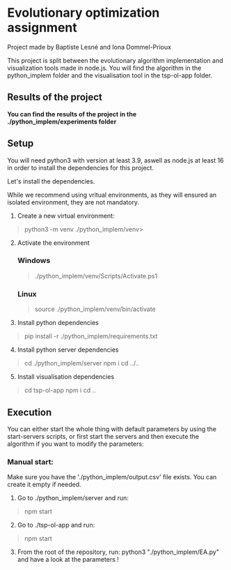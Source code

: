 # Evolutionary optimization assignment
Project made by Baptiste Lesné and Iona Dommel-Prioux

This project is split between the evolutionary algorithm implementation and visualization tools made in node.js.
You will find the algorithm in the python_implem folder and the visualisation tool in the tsp-ol-app folder.

## Results of the project

**You can find the results of the project in the ./python_implem/experiments folder**
## Setup
You will need python3 with version at least 3.9, aswell as node.js at least 16 in order to install the dependencies for this project.

Let's install the dependencies.

While we recommend using vritual environments, as they will ensured an isolated environment, they are not mandatory.

1. Create a new virtual environment:
>python3 -m venv ./python_implem/venv>
2. Activate the environment
    ### Windows
    >./python_implem/venv/Scripts/Activate.ps1
    ### Linux
    >source ./python_implem/venv/bin/activate

3. Install python dependencies
>pip install -r ./python_implem/requirements.txt

4. Install python server dependencies
>cd ./python_implem/server
>npm i
>cd ../..

5. Install visualisation dependencies
>cd tsp-ol-app
>npm i
>cd ..

## Execution
You can either start the whole thing with default parameters by using the start-servers scripts, or first start the servers and then execute the algorithm if you want to modify the parameters:

### Manual start:
Make sure you have the './python_implem/output.csv' file exists. You can create it empty if needed.

1. Go to ./python_implem/server and run:
>npm start

2. Go to ./tsp-ol-app and run:
>npm start

3. From the root of the repository, run:
python3 "./python_implem/EA.py" and have a look at the parameters !